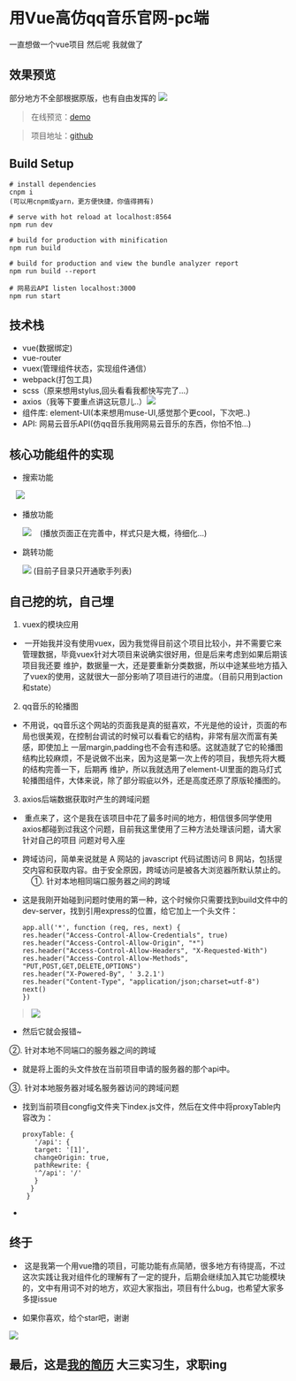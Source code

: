 # 用Vue高仿qq音乐官网-pc端
一直想做一个vue项目 然后呢 我就做了

## 效果预览
部分地方不全部根据原版，也有自由发挥的
![](https://ooo.0o0.ooo/2017/06/14/59413438cfe15.gif)
> 在线预览：[demo](https://github.com/j710328466/vue-qqmusic)

> 项目地址：[github]()

## Build Setup


```
# install dependencies
cnpm i
(可以用cnpm或yarn，更方便快捷，你值得拥有)

# serve with hot reload at localhost:8564
npm run dev

# build for production with minification
npm run build

# build for production and view the bundle analyzer report
npm run build --report

# 网易云API listen localhost:3000
npm run start 

```
 
##  技术栈

*  vue(数据绑定)
*  vue-router
*  vuex(管理组件状态，实现组件通信）
*  webpack(打包工具)
*  scss（原来想用stylus,回头看看我都快写完了...）
*  axios（我等下要重点讲这玩意儿..）![](https://ooo.0o0.ooo/2017/06/14/59413c23f2495.gif)
*  组件库: element-UI(本来想用muse-UI,感觉那个更cool，下次吧..) 
*  API: 网易云音乐API(仿qq音乐我用网易云音乐的东西，你怕不怕...)

## 核心功能组件的实现

* 搜索功能

    ![](https://ooo.0o0.ooo/2017/06/14/594135198d975.gif)

* 播放功能

    ![](https://ooo.0o0.ooo/2017/06/14/5941364de751e.gif)
    (播放页面正在完善中，样式只是大概，待细化...)

* 跳转功能
    
    ![](https://ooo.0o0.ooo/2017/06/14/5941312c7e08a.gif)
    (目前子目录只开通歌手列表)


## 自己挖的坑，自己埋

1.  vuex的模块应用

*  一开始我并没有使用vuex，因为我觉得目前这个项目比较小，并不需要它来管理数据，毕竟vuex针对大项目来说确实很好用，但是后来考虑到如果后期该项目我还要    维护，数据量一大，还是要重新分类数据，所以中途某些地方插入了vuex的使用，这就很大一部分影响了项目进行的进度。（目前只用到action和state）

2.  qq音乐的轮播图
*  不用说，qq音乐这个网站的页面我是真的挺喜欢，不光是他的设计，页面的布局也很美观，在控制台调试的时候可以看看它的结构，非常有层次而富有美感，即使加上    一层margin,padding也不会有违和感。这就造就了它的轮播图结构比较麻烦，不是说做不出来，因为这是第一次上传的项目，我想先将大概的结构完善一下，后期再    维护，所以我就选用了element-UI里面的跑马灯式轮播图组件，大体来说，除了部分瑕疵以外，还是高度还原了原版轮播图的。

3.  axios后端数据获取时产生的跨域问题

*  重点来了，这个是我在该项目中花了最多时间的地方，相信很多同学使用axios都碰到过我这个问题，目前我这里使用了三种方法处理该问题，请大家针对自己的项目    问题对号入座
    
*  跨域访问，简单来说就是 A 网站的 javascript 代码试图访问 B 网站，包括提交内容和获取内容。由于安全原因，跨域访问是被各大浏览器所默认禁止的。
    
①. 针对本地相同端口服务器之间的跨域
   
*  这是我刚开始碰到问题时使用的第一种，这个时候你只需要找到build文件中的dev-server，找到引用express的位置，给它加上一个头文件：
    ``` 
    app.all('*', function (req, res, next) {
    res.header("Access-Control-Allow-Credentials", true)
    res.header("Access-Control-Allow-Origin", "*")
    res.header("Access-Control-Allow-Headers", "X-Requested-With")
    res.header("Access-Control-Allow-Methods", "PUT,POST,GET,DELETE,OPTIONS")
    res.header("X-Powered-By", ' 3.2.1')
    res.header("Content-Type", "application/json;charset=utf-8")
    next()
    })
    ```
        
>  ![](https://ooo.0o0.ooo/2017/06/14/594140894d162.jpg)
*  然后它就会报错~
       
②. 针对本地不同端口的服务器之间的跨域
     
*  就是将上面的头文件放在当前项目申请的服务器的那个api中。
        
③. 针对本地服务器对域名服务器访问的跨域问题
        
*  找到当前项目congfig文件夹下index.js文件，然后在文件中将proxyTable内容改为：
   ```
   proxyTable: {
      '/api': {
      target: '[1]',
      changeOrigin: true,
      pathRewrite: {
      '^/api': '/'
      }
     }
    }
    ```
 *  [1]:就是你当前想访问的api地址，项目中访问的时候就只要用/api做反向代理即可
        
## 终于

*  这是我第一个用vue撸的项目，可能功能有点简陋，很多地方有待提高，不过这次实践让我对组件化的理解有了一定的提升，后期会继续加入其它功能模块的，文中有用词不对的地方，欢迎大家指出，项目有什么bug，也希望大家多多提issue
 
*  如果你喜欢，给个star吧，谢谢
 
 ![](https://ooo.0o0.ooo/2017/06/14/594148dc7c4f1.gif)
 
## 最后，这是[我的简历]() 大三实习生，求职ing
